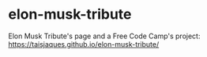 # elon-musk-tribute
Elon Musk Tribute's page and a Free Code Camp's project: <a href="https://taisjaques.github.io/elon-musk-tribute/">https://taisjaques.github.io/elon-musk-tribute/</a>
